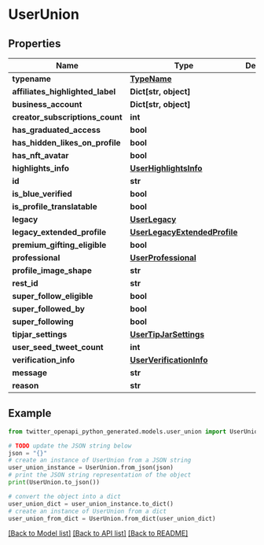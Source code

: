 # UserUnion


## Properties

Name | Type | Description | Notes
------------ | ------------- | ------------- | -------------
**typename** | [**TypeName**](TypeName.md) |  | 
**affiliates_highlighted_label** | **Dict[str, object]** |  | [optional] 
**business_account** | **Dict[str, object]** |  | [optional] 
**creator_subscriptions_count** | **int** |  | [optional] 
**has_graduated_access** | **bool** |  | [optional] 
**has_hidden_likes_on_profile** | **bool** |  | [optional] 
**has_nft_avatar** | **bool** |  | [optional] 
**highlights_info** | [**UserHighlightsInfo**](UserHighlightsInfo.md) |  | [optional] 
**id** | **str** |  | 
**is_blue_verified** | **bool** |  | 
**is_profile_translatable** | **bool** |  | [optional] 
**legacy** | [**UserLegacy**](UserLegacy.md) |  | 
**legacy_extended_profile** | [**UserLegacyExtendedProfile**](UserLegacyExtendedProfile.md) |  | [optional] 
**premium_gifting_eligible** | **bool** |  | [optional] 
**professional** | [**UserProfessional**](UserProfessional.md) |  | [optional] 
**profile_image_shape** | **str** |  | 
**rest_id** | **str** |  | 
**super_follow_eligible** | **bool** |  | [optional] 
**super_followed_by** | **bool** |  | [optional] 
**super_following** | **bool** |  | [optional] 
**tipjar_settings** | [**UserTipJarSettings**](UserTipJarSettings.md) |  | [optional] 
**user_seed_tweet_count** | **int** |  | [optional] 
**verification_info** | [**UserVerificationInfo**](UserVerificationInfo.md) |  | [optional] 
**message** | **str** |  | [optional] 
**reason** | **str** |  | 

## Example

```python
from twitter_openapi_python_generated.models.user_union import UserUnion

# TODO update the JSON string below
json = "{}"
# create an instance of UserUnion from a JSON string
user_union_instance = UserUnion.from_json(json)
# print the JSON string representation of the object
print(UserUnion.to_json())

# convert the object into a dict
user_union_dict = user_union_instance.to_dict()
# create an instance of UserUnion from a dict
user_union_from_dict = UserUnion.from_dict(user_union_dict)
```
[[Back to Model list]](../README.md#documentation-for-models) [[Back to API list]](../README.md#documentation-for-api-endpoints) [[Back to README]](../README.md)


